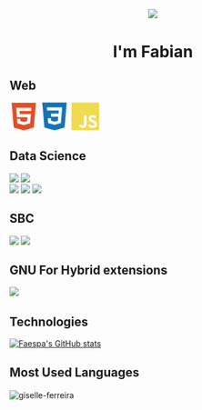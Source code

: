 <p align="center">
<img src="https://cdn.jsdelivr.net/gh/devicons/devicon/icons/github/github-original.svg" width="100"/>
</p>

<h1 align="center">I'm Fabian</h1>

## Web
<p align="left">
  <img src="https://raw.githubusercontent.com/devicons/devicon/master/icons/html5/html5-plain.svg" width="50">
  <img src="https://raw.githubusercontent.com/devicons/devicon/master/icons/css3/css3-plain.svg" width="50">
  <img src="https://raw.githubusercontent.com/devicons/devicon/master/icons/javascript/javascript-plain.svg" width="50">
</p>

## Data Science
<p align="left">
  <img src="https://cdn.jsdelivr.net/gh/devicons/devicon/icons/r/r-original.svg" width="50">
  <img src="https://cdn.jsdelivr.net/gh/devicons/devicon/icons/matlab/matlab-original.svg" width="50">
<br>                                                                                                    
  <img src="https://cdn.jsdelivr.net/gh/devicons/devicon/icons/python/python-original.svg" width="50"> 
  <img src="https://cdn.jsdelivr.net/gh/devicons/devicon/icons/numpy/numpy-original-wordmark.svg" width="50">
  <img src="https://cdn.jsdelivr.net/gh/devicons/devicon/icons/pandas/pandas-original-wordmark.svg" width="50">    
  
## SBC
<p align="left">
  <img src="https://cdn.jsdelivr.net/gh/devicons/devicon/icons/arduino/arduino-original-wordmark.svg" width="50">
  <img src="https://cdn.jsdelivr.net/gh/devicons/devicon/icons/raspberrypi/raspberrypi-original.svg" width="50">
</p>  
  
## GNU For Hybrid extensions 
<p>
  <img src="https://upload.wikimedia.org/wikipedia/commons/0/01/Gnu-head-30-years-anniversary.svg" width="70">
</p>  

## Technologies

[![Faespa's GitHub stats](https://github-readme-stats.vercel.app/api?username=faespa&show_icons=true&title_color=fff&icon_color=37aaff&text_color=f8f8f2&bg_color=171c24&count_private=true)](https://github.com/faespa/github-readme-stats)
<br>

## Most Used Languages

<p><img align="center" src="https://github-readme-stats.vercel.app/api/top-langs?username=faespa&show_icons=true&locale=en&layout=compact&title_color=fff&text_color=f8f8f2&hide=java&bg_color=171c24" alt="giselle-ferreira" />
</p>
<br>
